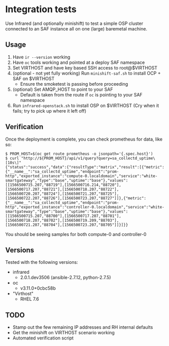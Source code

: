 # Integration tests

Use Infrared (and optionally minishift) to test a simple OSP cluster connected
to an SAF instance all on one (large) baremetal machine.

## Usage

1. Have `ir --version` working
1. Have `oc` tools working and pointed at a deploy SAF namespace
1. Set VIRTHOST and have key based SSH access to root@$VIRTHOST
1. (optional - not yet fully working) Run `minishift-saf.sh` to install OCP + SAF on $VIRTHOST
    * Ensure the smoketest is passing before proceeding
1. (optional) Set AMQP_HOST to point to your SAF
    * Default is taken from the route if `oc` is pointing to your SAF namespace
1. Run `infrared-openstack.sh` to install OSP on $VIRTHOST
(Cry when it fails; try to pick up where it left off)

## Verification

Once the deployment is complete, you can check prometheus for data, like so:

```shells
$ PROM_HOST=$(oc get route prometheus -o jsonpath='{.spec.host}')
$ curl "http://${PROM_HOST}/api/v1/query?query=sa_collectd_uptime\[10s\]"
{"status":"success","data":{"resultType":"matrix","result":[{"metric":{"__name__":"sa_collectd_uptime","endpoint":"prom-http","exported_instance":"compute-0.localdomain","service":"white-smartgateway","type":"base","uptime":"base"},"values":[[1566500715.207,"88719"],[1566500716.214,"88720"],[1566500717.207,"88721"],[1566500718.207,"88722"],[1566500720.207,"88724"],[1566500721.207,"88725"],[1566500722.207,"88726"],[1566500723.207,"88727"]]},{"metric":{"__name__":"sa_collectd_uptime","endpoint":"prom-http","exported_instance":"controller-0.localdomain","service":"white-smartgateway","type":"base","uptime":"base"},"values":[[1566500715.207,"88700"],[1566500717.207,"88701"],[1566500718.207,"88702"],[1566500719.209,"88703"],[1566500721.207,"88704"],[1566500723.207,"88705"]]}]}}
```

You should be seeing samples for both compute-0 and controller-0

## Versions

Tested with the following versions:

* infrared
  * 2.0.1.dev3506 (ansible-2.7.12, python-2.7.5)
* oc
  * v3.11.0+0cbc58b
* "Virthost"
  * RHEL 7.6

## TODO
* Stamp out the few remaining IP addresses and RH internal defaults
* Get the minishift on VIRTHOST scenario working
* Automated verification script
